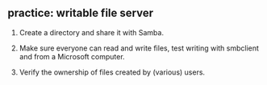 ## practice: writable file server

1. Create a directory and share it with Samba.

2. Make sure everyone can read and write files, test writing with
smbclient and from a Microsoft computer.

3. Verify the ownership of files created by (various) users.

